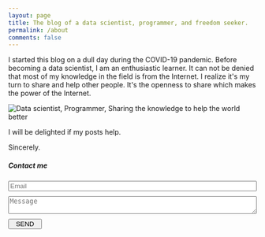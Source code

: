 ```yaml
---
layout: page
title: The blog of a data scientist, programmer, and freedom seeker.
permalink: /about
comments: false
---
```


<div class="row justify-content-between">
<div class="col-md-8 pr-5">

<p>I started this blog on a dull day during the COVID-19 pandemic. Before becoming a data scientist, I am an enthusiastic learner. It can not be denied that most of my knowledge in the field is from the Internet. I realize it's my turn to share and help other people. It's the openness to share which makes the power of the Internet.</p>

<p class="mb-5"><img class="shadow-lg" src="{{site.baseurl}}/assets/images/internet.jpg" alt="Data scientist, Programmer, Sharing the knowledge to help the world better"/></p>

<p>I will be delighted if my posts help.</p>
<p>Sincerely.</p>

<!-- <h4>Documentation</h4>

<p>Please, read the docs <a href="https://bootstrapstarter.com/bootstrap-templates/template-mediumish-bootstrap-jekyll/">here</a>.</p>

<h4>Questions or bug reports?</h4>

<p>Head over to our <a href="https://github.com/wowthemesnet/mediumish-theme-jekyll">Github repository</a>!</p> -->

</div>

<div class="col-md-4">

<div class="sticky-top sticky-top-80">
<h5>Contact me</h5>

<form id=contactForm>
    <input class="form-control form-control-lg" name=email type=text placeholder="Email" style="width:100%"/>
    <textarea class="form-control form-control-lg" name=text placeholder="Message" required=required style="width:100%; margin-top:10px; margin-bottom:10px" oninput='this.style.height = "";this.style.height = this.scrollHeight + "px"'></textarea>
    <input class="btn btn-danger" name=sendButton type=submit value="  SEND  "/>
</form>
<script src="/assets/js/contact.js"></script>
<!-- 
<p>Thank you for your support! Your donation helps me to maintain and improve <a target="_blank" href="https://github.com/wowthemesnet/mediumish-theme-jekyll">Mediumish <i class="fab fa-github"></i></a>.</p>
<a target="_blank" href="https://www.wowthemes.net/donate/" class="btn btn-danger">Buy me a coffee</a> <a target="_blank" href="https://bootstrapstarter.com/bootstrap-templates/template-mediumish-bootstrap-jekyll/" class="btn btn-warning">Documentation</a>
-->

</div>
</div>
</div>
